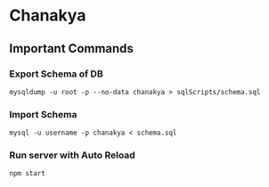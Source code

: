 # Chanakya

## Important Commands

### Export Schema of DB
`mysqldump -u root -p --no-data chanakya > sqlScripts/schema.sql`

### Import Schema
`mysql -u username -p chanakya < schema.sql`

### Run server with Auto Reload
`npm start`
